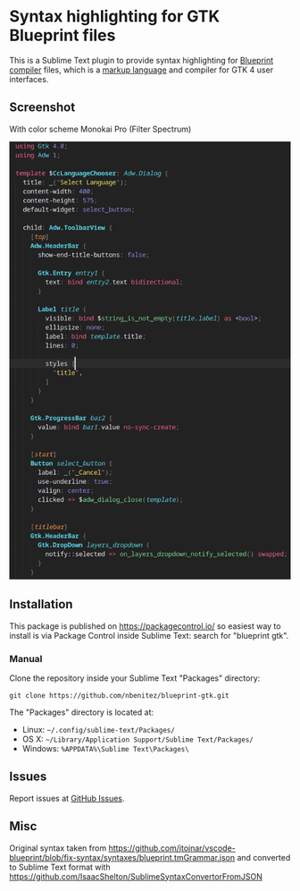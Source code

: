 Syntax highlighting for GTK Blueprint files
===========================================

This is a Sublime Text plugin to provide syntax highlighting for [Blueprint compiler](https://gitlab.gnome.org/GNOME/blueprint-compiler/) files, which is a [markup language](https://gnome.pages.gitlab.gnome.org/blueprint-compiler/) and compiler for GTK 4 user interfaces.

## Screenshot

With color scheme Monokai Pro (Filter Spectrum)

![Screenshot](https://raw.githubusercontent.com/nbenitez/blueprint-gtk/master/sample-highlight.png)

## Installation

This package is published on https://packagecontrol.io/ so easiest way to install is via Package Control inside Sublime Text: search for "blueprint gtk".

### Manual
Clone the repository inside your Sublime Text "Packages" directory:

    git clone https://github.com/nbenitez/blueprint-gtk.git

The "Packages" directory is located at:

* Linux:
    `~/.config/sublime-text/Packages/`
* OS X:
    `~/Library/Application Support/Sublime Text/Packages/`
* Windows:
    `%APPDATA%\Sublime Text\Packages\`

## Issues
Report issues at [GitHub Issues](https://github.com/nbenitez/blueprint-gtk/issues).

## Misc
Original syntax taken from https://github.com/jtojnar/vscode-blueprint/blob/fix-syntax/syntaxes/blueprint.tmGrammar.json
and converted to Sublime Text format with https://github.com/IsaacShelton/SublimeSyntaxConvertorFromJSON
